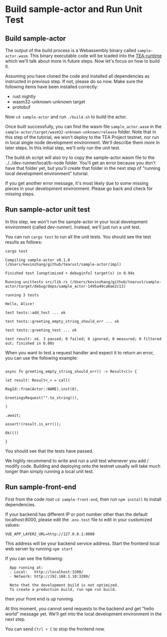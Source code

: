 # Build sample-actor and Run Unit Test
## Build sample-actor

The output of the build process is a Webassembly binary called `sample-actor.wasm`. This binary executable code will be loaded into the [TEA-runtime](../z_glossary/mini-runtime.md) which we'll talk about more in future steps. Now let's focus on how to build it.

Assuming you have cloned the code and installed all dependencies as instructed in previous step. If not, please do so now. Make sure the following items have been installed correctly:

- rust nightly
- wasm32-unknown-unknown target
- protobuf

Now `cd sample-actor` and run `./build.sh` to build the actor. 

Once built successfully, you can find the wasm file `sample_actor.wasm` in the `sample-actor/target/wasm32-unknown-unknown/release` folder. Note that in this step of the tutorial, we won't deploy to the TEA Project testnet, nor run in local single node development environment. We'll describe them more in later steps. In this initial step, we'll only run the unit test.

The build.sh script will also try to copy the sample-actor.wasm file to the ../../dev-runner/local/b-node folder. You'll get an error because you don't have that folder yet, but you'll create that folder in the next step of "running local development environment" tutorial.

If you get another error message, it's most likely due to some missing pieces in your development environment. Please go back and check for missing steps.

## Run sample-actor unit test

In this step, we won't run the sample-actor in your local development environment (called dev-runner). Instead, we'll just run a unit test.

You can run `cargo test` to run all the unit tests. You should see the test results as follows:

```
cargo test

Compiling sample-actor v0.1.0 (/Users/kevinzhang/github/tearust/sample-actor/impl)

Finished test [unoptimized + debuginfo] target(s) in 0.94s

Running unittests src/lib.rs (/Users/kevinzhang/github/tearust/sample-actor/target/debug/deps/sample_actor-1495a49ca0ae2c13)

running 3 tests

Hello, Alice!

test tests::add_test ... ok

test tests::greeting_empty_string_should_err ... ok

test tests::greeting_test ... ok

test result: ok. 3 passed; 0 failed; 0 ignored; 0 measured; 0 filtered out; finished in 0.00s

```


When you want to test a request handler and expect it to return an error, you can use the following example:

```

async fn greeting_empty_string_should_err() -> Result<()> {

let result: Result<_> = call(

RegId::from(Actor::NAME).inst(0),

GreetingsRequest("".to_string()),

)

.await;

assert!(result.is_err());

Ok(())

}

```


You should see that the tests have passed. 

We highly recommend to write and run a unit test whenever you add / modify code. Building and deploying onto the testnet usually will take much longer than simply running a local unit test.

## Run sample-front-end

First  from the code root `cd sample-front-end`, then run `npm install` to install dependencies.

If your backend has different IP or port number other than the default localhost:8000, please edit the `.env.test` file to edit in your customized values:

```
VUE_APP_LAYER2_URL=http://127.0.0.1:8000
```

This address will be your backend service address. 
Start the frontend local web server by running `npm start`

If you can see the following:

```
  App running at:
  - Local:   http://localhost:3200/
  - Network: http://192.168.1.10:3200/

  Note that the development build is not optimized.
  To create a production build, run npm run build.
```

then your front end is up running. 

At this moment, you cannot send requests to the backend and get "hello world" message yet. We'll get into the local development environment in the next step.

You can send `Ctrl + C` to stop the frontend now.

